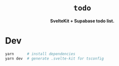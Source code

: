 <div align="center">
  <h1><code>todo</code></h1>
  <p><strong>SvelteKit + Supabase todo list.</strong></p>
</div>

# Dev

```sh
yarn      # install dependencies
yarn dev  # generate .svelte-kit for tsconfig
```
